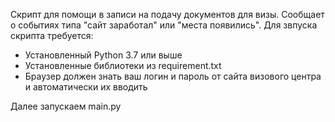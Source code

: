 Скрипт для помощи в записи на подачу документов для визы. Сообщает о событиях типа "сайт заработал" или "места появились".
Для звпуска скрипта требуется:
- Установленный Python 3.7 или выше
- Установленные библиотеки из requirement.txt
- Браузер должен знать ваш логин и пароль от сайта визового центра и автоматически их вводить

Далее запускаем main.py
